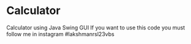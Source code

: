 # Calculator
Calculator using Java Swing GUI
If you want to use this code you must follow me in instagram  #lakshmanrsl23vbs 
